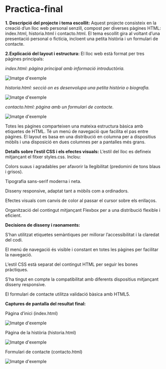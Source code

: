 # Practica-final

**1. Descripció del projecte i tema escollit:**
Aquest projecte consisteix en la creació d’un lloc web personal senzill, compost per diverses pàgines HTML: index.html, historia.html i contacto.html. El tema escollit gira al voltant d’una presentació personal o fictícia, incloent una petita història i un formulari de contacte.

**2.Explicació del layout i estructura:**
El lloc web està format per tres pàgines principals:

*index.html: pàgina principal amb informació introductòria.*

![Imatge d'exemple](CRISTIANORONALDO.webp)

*historia.html: secció on es desenvolupa una petita història o biografia.*

![Imatge d'exemple](CRISTIANORONALDO.webp)

*contacto.html: pàgina amb un formulari de contacte.*

![Imatge d'exemple](CRISTIANORONALDO.webp)

Totes les pàgines comparteixen una mateixa estructura bàsica amb etiquetes de HTML. Té un menú de navegació que facilita el pas entre pàgines. El layout es basa en una distribució en columna per a dispositius mòbils i una disposició en dues columnes per a pantalles més grans.

**Detalls sobre l’estil CSS i els efectes visuals:**
L’estil del lloc es defineix mitjançant el fitxer styles.css. Inclou:

Colors suaus i agradables per afavorir la llegibilitat (predomini de tons blaus i grisos).

Tipografia sans-serif moderna i neta.

Disseny responsive, adaptat tant a mòbils com a ordinadors.

Efectes visuals com canvis de color al passar el cursor sobre els enllaços.

Organització del contingut mitjançant Flexbox per a una distribució flexible i eficient.

**Decisions de disseny i raonaments:**

S’han utilitzat etiquetes semàntiques per millorar l’accessibilitat i la claredat del codi.

El menú de navegació és visible i constant en totes les pàgines per facilitar la navegació.

L’estil CSS està separat del contingut HTML per seguir les bones pràctiques.

S’ha tingut en compte la compatibilitat amb diferents dispositius mitjançant disseny responsive.

El formulari de contacte utilitza validació bàsica amb HTML5.

**Captures de pantalla del resultat final:**

Pàgina d’inici (index.html)

![Imatge d'exemple](CRISTIANORONALDO.webp)

Pàgina de la història (historia.html)

![Imatge d'exemple](CRISTIANORONALDO.webp)

Formulari de contacte (contacto.html)

![Imatge d'exemple](CRISTIANORONALDO.webp)
